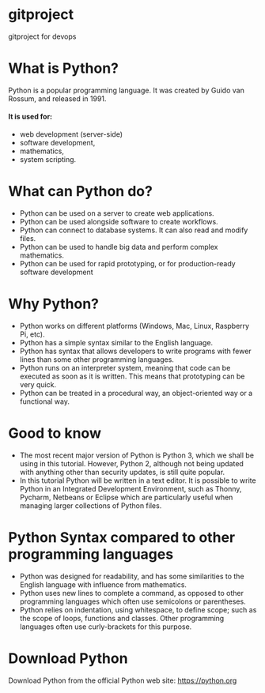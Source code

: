 # gitproject
gitproject for devops 
# What is Python?
Python is a popular programming language. It was created by Guido van Rossum, and released in 1991.
#### It is used for:
  - web development (server-side)
  - software development,
  - mathematics,
  - system scripting.

# What can Python do?

 - Python can be used on a server to create web applications.
 - Python can be used alongside software to create workflows.
 - Python can connect to database systems. It can also read and modify files.
 - Python can be used to handle big data and perform complex mathematics.
 - Python can be used for rapid prototyping, or for production-ready software development

# Why Python?
- Python works on different platforms (Windows, Mac, Linux, Raspberry Pi, etc).
- Python has a simple syntax similar to the English language.
- Python has syntax that allows developers to write programs with fewer lines than some other programming languages.
- Python runs on an interpreter system, meaning that code can be executed as soon as it is written. This means that prototyping can be very quick.
- Python can be treated in a procedural way, an object-oriented way or a functional way.

# Good to know
- The most recent major version of Python is Python 3, which we shall be using in this tutorial. However, Python 2, although not being updated with anything other than security updates, is still quite popular.
- In this tutorial Python will be written in a text editor. It is possible to write Python in an Integrated Development Environment, such as Thonny, Pycharm, Netbeans or Eclipse which are particularly useful when managing larger collections of Python files.

# Python Syntax compared to other programming languages
- Python was designed for readability, and has some similarities to the English language with influence from mathematics.
- Python uses new lines to complete a command, as opposed to other programming languages which often use semicolons or parentheses.
- Python relies on indentation, using whitespace, to define scope; such as the scope of loops, functions and classes. Other programming languages often use curly-brackets for this purpose.

# Download Python
 Download Python from the official Python web site: https://python.org
